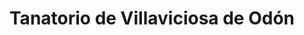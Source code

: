 ---
title: "Tanatorio de Villaviciosa de Odón"
url: /villaviciosa-de-odon/tanatorio-de-villaviciosa-de-odon/
shop: Bestattungen
---